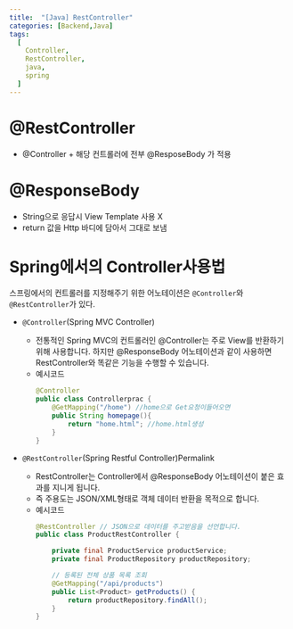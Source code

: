 ```yaml
---
title:  "[Java] RestController"
categories: [Backend,Java]
tags:
  [
    Controller,
    RestController,
    java,
    spring
  ] 
---
```


# @RestController
* @Controller + 해당 컨트롤러에 전부 @ResposeBody 가 적용
# @ResponseBody 
* String으로 응답시 View Template 사용 X
* return 값을 Http 바디에 담아서 그대로 보냄

# Spring에서의 Controller사용법
스프링에서의 컨트롤러를 지정해주기 위한 어노테이션은 `@Controller`와 `@RestController`가 있다.

* `@Controller`(Spring MVC Controller)
  * 전통적인 Spring MVC의 컨트롤러인 @Controller는 주로 View를 반환하기 위해 사용합니다.
  하지만 @ResponseBody 어노테이션과 같이 사용하면 RestController와 똑같은 기능을 수행할 수 있습니다.
  * 예시코드
    ```java
    @Controller
    public class Controllerprac {
        @GetMapping("/home") //home으로 Get요청이들어오면
        public String homepage(){
            return "home.html"; //home.html생성
        }
    }
    ```

* `@RestController`(Spring Restful Controller)Permalink
  * RestController는 Controller에서 @ResponseBody 어노테이션이 붙은 효과를 지니게 됩니다.
  * 즉 주용도는 JSON/XML형태로 객체 데이터 반환을 목적으로 합니다.
  * 예시코드
    ```java
    @RestController // JSON으로 데이터를 주고받음을 선언합니다.
    public class ProductRestController {

        private final ProductService productService;
        private final ProductRepository productRepository;

        // 등록된 전체 상품 목록 조회
        @GetMapping("/api/products")
        public List<Product> getProducts() {
            return productRepository.findAll();
        }
    }
    ```